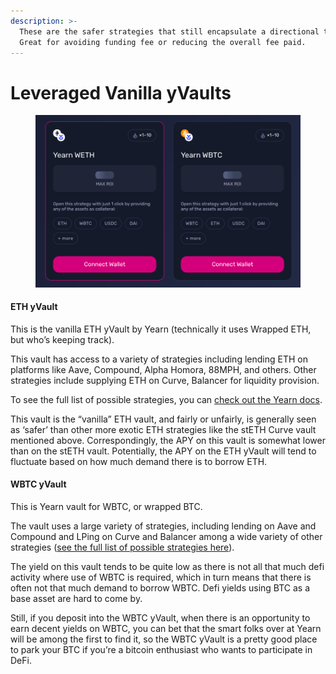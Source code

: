 ```yaml
---
description: >-
  These are the safer strategies that still encapsulate a directional trade.
  Great for avoiding funding fee or reducing the overall fee paid.
---
```


# Leveraged Vanilla yVaults

<figure><img src="../../.gitbook/assets/Screenshot 2022-10-26 at 9.32.54 PM.png" alt=""><figcaption></figcaption></figure>

#### ETH yVault <a href="#8304" id="8304"></a>

This is the vanilla ETH yVault by Yearn (technically it uses Wrapped ETH, but who’s keeping track).

This vault has access to a variety of strategies including lending ETH on platforms like Aave, Compound, Alpha Homora, 88MPH, and others. Other strategies include supplying ETH on Curve, Balancer for liquidity provision.

To see the full list of possible strategies, you can [check out the Yearn docs](https://vaults.yearn.finance/ethereum/defi-tokens#0xa258C4606Ca8206D8aA700cE2143D7db854D168c).

This vault is the “vanilla” ETH vault, and fairly or unfairly, is generally seen as ‘safer’ than other more exotic ETH strategies like the stETH Curve vault mentioned above. Correspondingly, the APY on this vault is somewhat lower than on the stETH vault. Potentially, the APY on the ETH yVault will tend to fluctuate based on how much demand there is to borrow ETH.

#### WBTC yVault <a href="#4f09" id="4f09"></a>

This is Yearn vault for WBTC, or wrapped BTC.

The vault uses a large variety of strategies, including lending on Aave and Compound and LPing on Curve and Balancer among a wide variety of other strategies ([see the full list of possible strategies here](https://vaults.yearn.finance/ethereum/defi-tokens#0xA696a63cc78DfFa1a63E9E50587C197387FF6C7E)).

The yield on this vault tends to be quite low as there is not all that much defi activity where use of WBTC is required, which in turn means that there is often not that much demand to borrow WBTC. Defi yields using BTC as a base asset are hard to come by.

Still, if you deposit into the WBTC yVault, when there is an opportunity to earn decent yields on WBTC, you can bet that the smart folks over at Yearn will be among the first to find it, so the WBTC yVault is a pretty good place to park your BTC if you’re a bitcoin enthusiast who wants to participate in DeFi.
